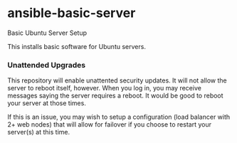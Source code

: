 ansible-basic-server
====================

Basic Ubuntu Server Setup

This installs basic software for Ubuntu servers.

### Unattended Upgrades

This repository will enable unattented security updates. It will not allow the server to reboot itself, however. When you log in, you may receive messages saying the server requires a reboot. It would be good to reboot your server at those times.

If this is an issue, you may wish to setup a configuration (load balancer with 2+ web nodes) that will allow for failover if you choose to restart your server(s) at this time.